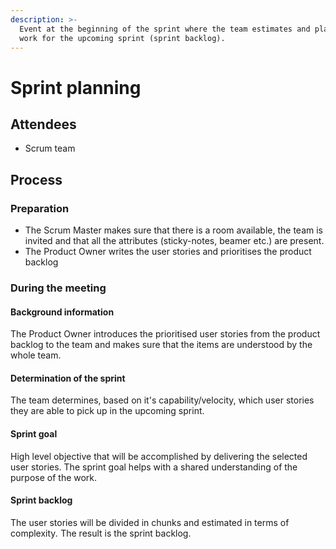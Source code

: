 ```yaml
---
description: >-
  Event at the beginning of the sprint where the team estimates and plans the
  work for the upcoming sprint (sprint backlog).
---
```


# Sprint planning

## **Attendees**

* Scrum team

## Process

### **Preparation**

* The Scrum Master makes sure that there is a room available, the team is invited and that all the attributes (sticky-notes, beamer etc.) are present.
* The Product Owner writes the user stories and prioritises the product backlog

### **During the meeting**

#### Background information

The Product Owner introduces the prioritised user stories from the product backlog to the team and makes sure that the items are understood by the whole team.

#### Determination of the sprint

The team determines, based on it's capability/velocity, which user stories they are able to pick up in the upcoming sprint.

#### Sprint goal

High level objective that will be accomplished by delivering the selected user stories. The sprint goal helps with a shared understanding of the purpose of the work.&#x20;

#### Sprint backlog

The user stories will be divided in chunks and estimated in terms of complexit&#x79;_._ The result is the sprint backlog.
